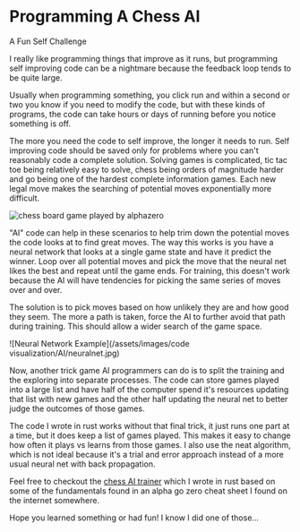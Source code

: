 # Programming A Chess AI

A Fun Self Challenge

I really like programming things that improve as it runs, but programming self improving code can be a nightmare because the feedback loop tends to be quite large.

Usually when programming something, you click run and within a second or two you know if you need to modify the code, but with these kinds of programs, the code can take hours or days of running before you notice something is off.

The more you need the code to self improve, the longer it needs to run. Self improving code should be saved only for problems where you can't reasonably code a complete solution. Solving games is complicated, tic tac toe being relatively easy to solve, chess being orders of magnitude harder and go being one of the hardest complete information games. Each new legal move makes the searching of potential moves exponentially more difficult.

![chess board game played by alphazero](/assets/images/games/chess/alphazero.png)

"AI" code can help in these scenarios to help trim down the potential moves the code looks at to find great moves. The way this works is you have a neural network that looks at a single game state and have it predict the winner. Loop over all potential moves and pick the move that the neural net likes the best and repeat until the game ends. For training, this doesn't work because the AI will have tendencies for picking the same series of moves over and over.

The solution is to pick moves based on how unlikely they are and how good they seem. The more a path is taken, force the AI to further avoid that path during training. This should allow a wider search of the game space.

![Neural Network Example](/assets/images/code visualization/AI/neuralnet.jpg)

Now, another trick game AI programmers can do is to split the training and the exploring into separate processes. The code can store games played into a large list and have half of the computer spend it's resources updating that list with new games and the other half updating the neural net to better judge the outcomes of those games.

The code I wrote in rust works without that final trick, it just runs one part at a time, but it does keep a list of games played. This makes it easy to change how often it plays vs learns from those games. I also use the neat algorithm, which is not ideal because it's a trial and error approach instead of a more usual neural net with back propagation.

Feel free to checkout the [chess AI trainer](https://gitlab.com/cameron.dugan/neat_zero_rust) which I wrote in rust based on some of the fundamentals found in an alpha go zero cheat sheet I found on the internet somewhere.

Hope you learned something or had fun! I know I did one of those...

